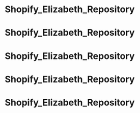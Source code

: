 # Shopify_Elizabeth_Repository
# Shopify_Elizabeth_Repository
# Shopify_Elizabeth_Repository
# Shopify_Elizabeth_Repository
# Shopify_Elizabeth_Repository

